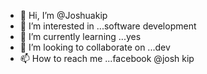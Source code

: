 - 👋 Hi, I’m @Joshuakip
- 👀 I’m interested in ...software development 
- 🌱 I’m currently learning ...yes
- 💞️ I’m looking to collaborate on ...dev
- 📫 How to reach me ...facebook @josh kip


<!---
Joshuakip/Joshuakip is a ✨ special ✨ repository because its `README.md` (this file) appears on your GitHub profile.
You can click the Preview link to take a look at your changes.
--->
